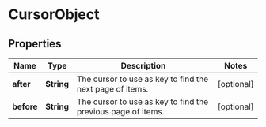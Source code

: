 # CursorObject

## Properties
Name | Type | Description | Notes
------------ | ------------- | ------------- | -------------
**after** | **String** | The cursor to use as key to find the next page of items. |  [optional]
**before** | **String** | The cursor to use as key to find the previous page of items. |  [optional]
